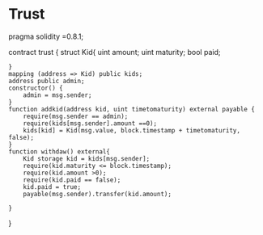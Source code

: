 # Trust
pragma solidity =0.8.1;

contract trust {
    struct Kid{
        uint amount;
        uint maturity;
        bool paid;
        
    }
    mapping (address => Kid) public kids;
    address public admin;
    constructor() {
        admin = msg.sender;
    }
    function addkid(address kid, uint timetomaturity) external payable {
        require(msg.sender == admin);
        require(kids[msg.sender].amount ==0);
        kids[kid] = Kid(msg.value, block.timestamp + timetomaturity, false);
    }
    function withdaw() external{
        Kid storage kid = kids[msg.sender];
        require(kid.maturity <= block.timestamp);
        require(kid.amount >0);
        require(kid.paid == false);
        kid.paid = true;
        payable(msg.sender).transfer(kid.amount);
        
    }
}
